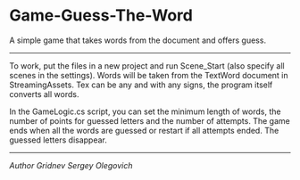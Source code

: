 # Game-Guess-The-Word
A simple game that takes words from the document and offers guess.
***
To work, put the files in a new project and run Scene_Start (also specify all scenes in the settings). 
Words will be taken from the TextWord document in StreamingAssets. 
Tex can be any and with any signs, the program itself converts all words.

In the GameLogic.cs script, you can set the minimum length of words, the number of points for guessed letters and the number of attempts. 
The game ends when all the words are guessed or restart if all attempts ended. The guessed letters disappear.
***
*Author Gridnev Sergey Olegovich*
